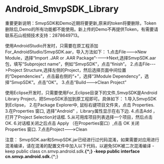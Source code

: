 Android_SmvpSDK_Library
=======================
重要更新说明：SmvpSDK和Demo近期将要更新,原来的token将要删除，Token删除后,Demo的所有功能都不能使用。新上传的Demo不再提供Token，有需要请联系石山视频技术支持：2878649713。

使用AndroidStudio开发时，只需要在原工程添加For_AndroidStudio/SmvpSDK.aar，导入方法如下：
1.点击File--->New Module，选择“Import .JAR or .AAR Package”---->Next,选择SmvpSDK.aar包，填写“Subproject name”，例如“SmvpSDK”，点击“finish”。
2.点击File--->Project Structure,选择左侧的Project，然后选择页面中间位置的“Dependencies”，点击最右侧的“+”，选择“3Module Dependency”，选择“SmvpSDK”。点击“OK”。
3.点击“Build--->Clean Project”

使用Eclipse开发时，只需要使用For_Eclipse目录下的文件,SmvpSDK是Android Library Project，把SmvpSDK添加到原工程即可。具体如下：
1.导入SmvpSDK到Eclipse，
2.在Package Explorer中, 鼠标右键项目文件夹，点击 Properties.
3.在Properties 窗口, 选择"Android" ，Library属性显示在右下边.
4.点击Add ，打开了Project Selection对话框.
5.从可用库项目列表选择一个项目，然后点击 OK.
6.对话框关闭之后点击 Apply （在Properties窗口）,点击 OK 关闭Properties 窗口.
7.点击Project--->Clean

注意：
SmvpSDK.aar和SmvpSDK.jar已经进行过代码混淆，如果需要对应用进行混淆编译，请在混淆的配置文件中加入以下代码，以避免SDK被二次混淆编译
-keep public class cn.smvp.android.sdk.**{*;}
-keep public interface cn.smvp.android.sdk.**{*;}
